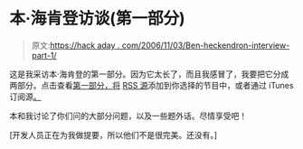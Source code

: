 # 本·海肯登访谈(第一部分)

> 原文:[https://hack aday . com/2006/11/03/Ben-heckendron-interview-part-1/](https://hackaday.com/2006/11/03/ben-heckendorn-interview-part-1/)

这是我采访本·海肯登的第一部分。因为它太长了，而且我感冒了，我要把它分成两部分。点击查看[第一部分，将](http://hackaday.com/podcasts/Ben-heck-interview-part1.mp3) [RSS 源](http://podcasts.hackaday.com/rss.xml)添加到你选择的节目中，或者通过 iTunes 订阅源[。](http://phobos.apple.com/WebObjects/MZStore.woa/wa/viewPodcast?id=73802261)

本和我讨论了你们问的大部分问题，以及一些题外话。尽情享受吧！

[开发人员正在为我做提要，所以他们不是很完美。还没有。]